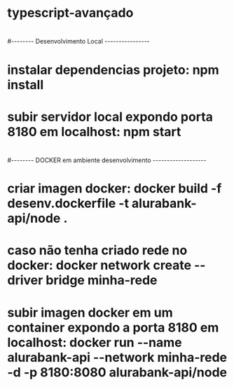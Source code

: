 # typescript-avançado
#
#-------- Desenvolvimento Local ----------------
# instalar dependencias projeto: npm install
# subir servidor local expondo porta 8180 em localhost: npm start 
#
#-------- DOCKER em ambiente desenvolvimento -------------------
# criar imagen docker: docker build -f desenv.dockerfile -t alurabank-api/node .
# caso não tenha criado rede no docker: docker network create --driver bridge minha-rede
# subir imagen docker em um container expondo a porta 8180 em localhost: docker run --name alurabank-api --network minha-rede -d -p 8180:8080 alurabank-api/node


